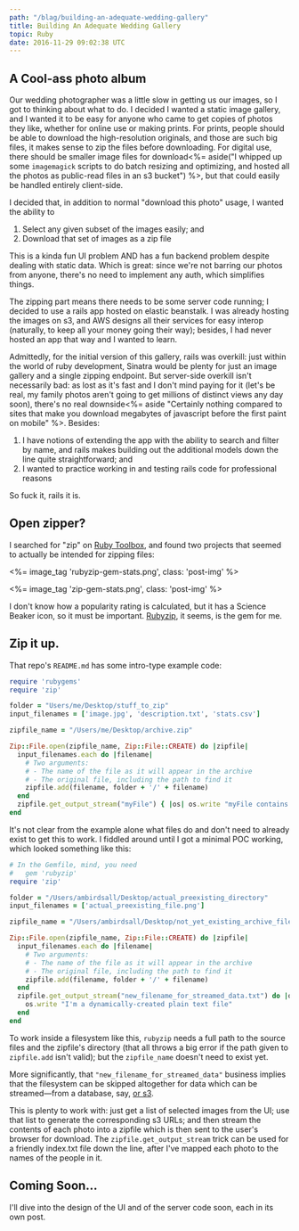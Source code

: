```yaml
---
path: "/blag/building-an-adequate-wedding-gallery"
title: Building An Adequate Wedding Gallery
topic: Ruby
date: 2016-11-29 09:02:38 UTC
---
```


## A Cool-ass photo album

Our wedding photographer was a little slow in getting us our images, so I got
to thinking about what to do. I decided I wanted a static image gallery, and I
wanted it to be easy for anyone who came to get copies of photos they like,
whether for online use or making prints. For prints, people should be able to
download the high-resolution originals, and those are such big files, it makes
sense to zip the files before downloading. For digital use, there should be
smaller image files for download<%= aside("I whipped up some `imagemagick` scripts to do batch resizing and optimizing, and hosted all the photos as public-read files in an s3 bucket") %>,
but that could easily be handled entirely client-side.

I decided that, in addition to normal "download this photo" usage, I wanted the
ability to

1. Select any given subset of the images easily; and
1. Download that set of images as a zip file

This is a kinda fun UI problem AND has a fun backend problem despite dealing
with static data. Which is great: since we're not barring our photos from
anyone, there's no need to implement any auth, which simplifies things.

The zipping part means there needs to be some server code running; I decided to use
a rails app hosted on elastic beanstalk. I was already hosting the images on
s3, and AWS designs all their services for easy interop (naturally, to keep all
your money going their way); besides, I had never hosted an app that way and I
wanted to learn.

Admittedly, for the initial version of this gallery, rails was overkill: just
within the world of ruby development, Sinatra would be plenty for just an image
gallery and a single zipping endpoint. But server-side overkill isn't
necessarily bad: as lost as it's fast and I don't mind paying for it (let's be
real, my family photos aren't going to get millions of distinct views any day
soon), there's no real downside<%= aside "Certainly nothing compared to sites
that make you download megabytes of javascript before the first paint on
mobile" %>. Besides:

1. I have notions of extending the app with the ability to search and filter by
  name, and rails makes building out the additional models down the line quite
  straightforward; and
1. I wanted to practice working in and testing rails code for professional reasons

So fuck it, rails it is.

## Open zipper?

I searched for "zip" on [Ruby
Toolbox](https://www.ruby-toolbox.com/search?q=zip), and found two projects
that seemed to actually be intended for zipping files:

<%= image_tag 'rubyzip-gem-stats.png', class: 'post-img' %>

<%= image_tag 'zip-gem-stats.png', class: 'post-img' %>

I don't know how a popularity rating is calculated, but it has a Science Beaker
icon, so it must be important. [Rubyzip](https://github.com/rubyzip/rubyzip),
it seems, is the gem for me.

## Zip it up.

That repo's `README.md` has some intro-type example code:

```ruby
require 'rubygems'
require 'zip'

folder = "Users/me/Desktop/stuff_to_zip"
input_filenames = ['image.jpg', 'description.txt', 'stats.csv']

zipfile_name = "/Users/me/Desktop/archive.zip"

Zip::File.open(zipfile_name, Zip::File::CREATE) do |zipfile|
  input_filenames.each do |filename|
    # Two arguments:
    # - The name of the file as it will appear in the archive
    # - The original file, including the path to find it
    zipfile.add(filename, folder + '/' + filename)
  end
  zipfile.get_output_stream("myFile") { |os| os.write "myFile contains just this" }
end
```

It's not clear from the example alone what files do and don't need to already
exist to get this to work. I fiddled around until I got a minimal POC working,
which looked something like this:

```ruby
# In the Gemfile, mind, you need
#   gem 'rubyzip'
require 'zip'

folder = "/Users/ambirdsall/Desktop/actual_preexisting_directory"
input_filenames = ['actual_preexisting_file.png']

zipfile_name = "/Users/ambirdsall/Desktop/not_yet_existing_archive_file.zip"

Zip::File.open(zipfile_name, Zip::File::CREATE) do |zipfile|
  input_filenames.each do |filename|
    # Two arguments:
    # - The name of the file as it will appear in the archive
    # - The original file, including the path to find it
    zipfile.add(filename, folder + '/' + filename)
  end
  zipfile.get_output_stream("new_filename_for_streamed_data.txt") do |os|
    os.write "I'm a dynamically-created plain text file"
  end
end
```

To work inside a filesystem like this, `rubyzip` needs a full path to the
source files and the zipfile's directory (that all throws a big error if the
path given to `zipfile.add` isn't valid); but the `zipfile_name` doesn't need to
exist yet.

More significantly, that `"new_filename_for_streamed_data"` business implies
that the filesystem can be skipped altogether for data which can be
streamed—from a database, say, [or s3](https://github.com/ambirdsall/wedding_photos/blob/383ddcb249c657bfbf944533373d7d560cea11ab/app/actors/photo_fetcher.rb#L12-L16).

This is plenty to work with: just get a list of selected images from the UI;
use that list to generate the corresponding s3 URLs; and then stream the
contents of each photo into a zipfile which is then sent to the user's browser
for download. The `zipfile.get_output_stream` trick can be used for a friendly
index.txt file down the line, after I've mapped each photo to the names of the
people in it.

## Coming Soon...

I'll dive into the design of the UI and of the server code soon, each in its own post.

